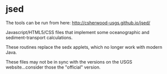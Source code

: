 # jsed

The tools can be run from here: http://csherwood-usgs.github.io/jsed/

Javascript/HTML5/CSS files that implement some oceanographic and sediment-transport calculations.

These routines replace the sedx applets, which no longer work with modern Java.

These files may not be in sync with the versions on the USGS website...consider those the "official" version.
